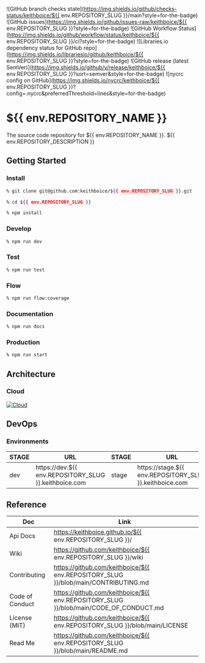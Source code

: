 ![GitHub branch checks state](https://img.shields.io/github/checks-status/keithboice/${{ env.REPOSITORY_SLUG }}/main?style=for-the-badge) ![GitHub issues](https://img.shields.io/github/issues-raw/keithboice/${{ env.REPOSITORY_SLUG }}?style=for-the-badge)
![GitHub Workflow Status](https://img.shields.io/github/workflow/status/keithboice/${{ env.REPOSITORY_SLUG }}/ci?style=for-the-badge) ![Libraries.io dependency status for GitHub repo](https://img.shields.io/librariesio/github/keithboice/${{ env.REPOSITORY_SLUG }}?style=for-the-badge)
![GitHub release (latest SemVer)](https://img.shields.io/github/v/release/keithboice/${{ env.REPOSITORY_SLUG }}?sort=semver&style=for-the-badge) ![nycrc config on GitHub](https://img.shields.io/nycrc/keithboice/${{ env.REPOSITORY_SLUG }}?config=.nycrc&preferredThreshold=lines&style=for-the-badge)


# ${{ env.REPOSITORY_NAME }}

The source code repository for ${{ env.REPOSITORY_NAME }}.  ${{ env.REPOSITORY_DESCRIPTION }}



## Getting Started

### Install

```bash
% git clone git@github.com:keithboice/${{ env.REPOSITORY_SLUG }}.git

% cd ${{ env.REPOSITORY_SLUG }}

% npm install
```

### Develop

```bash
% npm run dev
```

### Test

```bash
% npm run test
```

### Flow

```bash
% npm run flow:coverage
```

### Documentation

```bash
% npm run docs
```

### Production

```bash
% npm run start
```


## Architecture

### Cloud

[![Cloud](https://raw.githubusercontent.com/keithboice/core/965f3fd42f37509d4787c1543518bcfa47994e71/docs/template_nodejs_cloud.svg)](https://raw.githubusercontent.com/keithboice/core/965f3fd42f37509d4787c1543518bcfa47994e71/docs/template_nodejs_cloud.svg)



## DevOps

### Environments

| STAGE | URL           | STAGE | URL           | STAGE | URL            |
| ----- | ------------- | ----- | ------------- | ----- | -------------- |
| dev   | https://dev.${{ env.REPOSITORY_SLUG }}.keithboice.com | stage | https://stage.${{ env.REPOSITORY_SLUG }}.keithboice.com | prod  | https://www.${{ env.REPOSITORY_SLUG }}.keithboice.com |


## Reference

| Doc | Link |
| ----- | ----- |
| Api Docs | https://keithboice.github.io/${{ env.REPOSITORY_SLUG }}/ |
| Wiki | https://github.com/keithboice/${{ env.REPOSITORY_SLUG }}/wiki |
| Contributing | https://github.com/keithboice/${{ env.REPOSITORY_SLUG }}/blob/main/CONTRIBUTING.md |
| Code of Conduct | https://github.com/keithboice/${{ env.REPOSITORY_SLUG }}/blob/main/CODE_OF_CONDUCT.md |
| License (MIT) | https://github.com/keithboice/${{ env.REPOSITORY_SLUG }}/blob/main/LICENSE |
| Read Me | https://github.com/keithboice/${{ env.REPOSITORY_SLUG }}/blob/main/README.md |


<br />
<br />
<br />